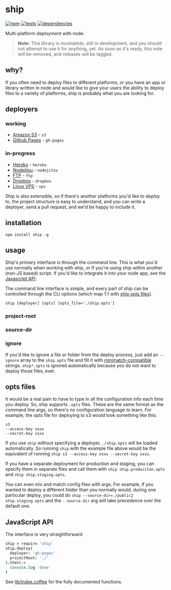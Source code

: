 # ship
[![npm](https://badge.fury.io/js/ship.png)](http://badge.fury.io/js/ship)
[![tests](https://travis-ci.org/carrot/ship.png?branch=master)](https://travis-ci.org/carrot/ship)
[![dependencies](https://david-dm.org/carrot/ship.png)](https://david-dm.org/carrot/ship)

Multi-platform deployment with node.

> **Note:** This library is _incomplete_, still in development, and you should not attempt to use it for anything, yet. As soon as it's ready, this note will be removed, and releases will be tagged.

## why?
If you often need to deploy files to different platforms, or you have an app or library written in node and would like to give your users the ability to deploy files to a variety of platforms, ship is probably what you are looking for.

## deployers

### working
- [Amazon S3](lib/deployers/s3) - `s3`
- [Github Pages](lib/deployers/gh-pages) - `gh-pages`

### in-progress
- [Heroku](lib/deployers/heroku) - `heroku`
- [Nodejitsu](lib/deployers/nodejitsu) - `nodejitsu`
- [FTP](lib/deployers/ftp) - `ftp`
- [Dropbox](lib/deployers/dropbox) - `dropbox`
- [Linux VPS](lib/deployers/vps) - `vps`

Ship is also extensible, so if there's another platforms you'd like to deploy to, the project structure is easy to understand, and you can write a deployer, send a pull request, and we'd be happy to include it.

## installation
`npm install ship -g`

## usage
Ship's primary interface is through the command line. This is what you'd use normally when working with ship, or if you're using ship within another (non-JS based) script. If you'd like to integrate it into your node app, see the [Javascript API](#javascript-api).

The command line interface is simple, and every part of ship can be controlled through the CLI options (which map 1:1 with [ship opts files](#opts-files)).

```
ship [deployer] [opts] [opts_file='./ship.opts']
```

### project-root

### source-dir

### ignore
If you'd like to ignore a file or folder from the deploy process, just add an `--ignore` array to the `ship.opts` file and fill it with [minimatch-compatible](https://github.com/isaacs/minimatch) strings. `ship*.opts` is ignored automatically because you do not want to deploy those files, ever.

## opts files
It would be a real pain to have to type in all the configuration info each time you deploy. So, ship supports `.opts` files. These are the same format as the command line args, so there's no configuration language to learn. For example, the opts file for deploying to s3 would look something like this:

```
s3
--access-key xxxx
--secret-key xxxx
```

If you use `ship` without specifying a deployer, `./ship.opts` will be loaded automatically. So running `ship` with the example file above would be the equivalent of running `ship s3 --access-key xxxx --secret-key xxxx`.

If you have a separate deployment for production and staging, you can specify them in separate files and call them with `ship ship.produciton.opts` and `ship ship.staging.opts`.

You can even mix and match config files with args. For example, if you wanted to deploy a different folder than you normally would, during one particular deploy, you could do `ship --source-dir=./public2 ship.staging.opts` and the `--source-dir` arg will take precedence over the default one.

## JavaScript API
The interface is very straightforward:

```coffee
ship = require 'ship'
ship.deploy(
  deployer: 'gh-pages'
  projectRoot: './'
).then(->
  console.log 'done'
)
```

See [lib/index.coffee](./blob/master/lib/index.coffee) for the fully documented functions.

